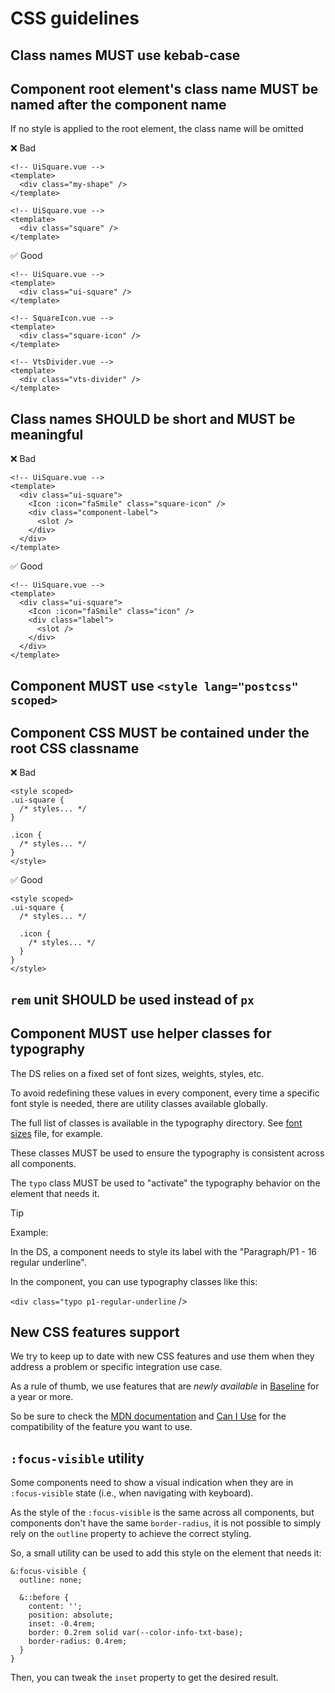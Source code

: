 # CSS guidelines

## Class names MUST use kebab-case

## Component root element's class name MUST be named after the component name

If no style is applied to the root element, the class name will be omitted

❌ Bad

```vue
<!-- UiSquare.vue -->
<template>
  <div class="my-shape" />
</template>
```

```vue
<!-- UiSquare.vue -->
<template>
  <div class="square" />
</template>
```

✅ Good

```vue
<!-- UiSquare.vue -->
<template>
  <div class="ui-square" />
</template>
```

```vue
<!-- SquareIcon.vue -->
<template>
  <div class="square-icon" />
</template>
```

```vue
<!-- VtsDivider.vue -->
<template>
  <div class="vts-divider" />
</template>
```

## Class names SHOULD be short and MUST be meaningful

❌ Bad

```vue
<!-- UiSquare.vue -->
<template>
  <div class="ui-square">
    <Icon :icon="faSmile" class="square-icon" />
    <div class="component-label">
      <slot />
    </div>
  </div>
</template>
```

✅ Good

```vue
<!-- UiSquare.vue -->
<template>
  <div class="ui-square">
    <Icon :icon="faSmile" class="icon" />
    <div class="label">
      <slot />
    </div>
  </div>
</template>
```

## Component MUST use `<style lang="postcss" scoped>`

## Component CSS MUST be contained under the root CSS classname

❌ Bad

```vue
<style scoped>
.ui-square {
  /* styles... */
}

.icon {
  /* styles... */
}
</style>
```

✅ Good

```vue
<style scoped>
.ui-square {
  /* styles... */

  .icon {
    /* styles... */
  }
}
</style>
```

## `rem` unit SHOULD be used instead of `px`

## Component MUST use helper classes for typography

The DS relies on a fixed set of font sizes, weights, styles, etc.

To avoid redefining these values in every component, every time a specific font style is needed, there are utility classes available globally.

The full list of classes is available in the typography directory. See [font sizes](../../lib/assets/css/typography/_size.pcss) file, for example.

These classes MUST be used to ensure the typography is consistent across all components.

The `typo` class MUST be used to "activate" the typography behavior on the element that needs it.

> [!TIP]
> Example:
>
> In the DS, a component needs to style its label with the "Paragraph/P1 - 16 regular underline".
>
> In the component, you can use typography classes like this:
>
> `<div class="typo p1-regular-underline` />

## New CSS features support

We try to keep up to date with new CSS features and use them when they address a problem or specific integration use case.

As a rule of thumb, we use features that are _newly available_ in [Baseline](https://developer.mozilla.org/en-US/docs/Glossary/Baseline/Compatibility) for a year or more.

So be sure to check the [MDN documentation](https://developer.mozilla.org) and [Can I Use](https://caniuse.com) for the compatibility of the feature you want to use.

## `:focus-visible` utility

Some components need to show a visual indication when they are in `:focus-visible` state (i.e., when navigating with keyboard).

As the style of the `:focus-visible` is the same across all components, but components don't have the same `border-radius`, it is not possible to simply rely on the `outline` property to achieve the correct styling.

So, a small utility can be used to add this style on the element that needs it:

```postcss
&:focus-visible {
  outline: none;

  &::before {
    content: '';
    position: absolute;
    inset: -0.4rem;
    border: 0.2rem solid var(--color-info-txt-base);
    border-radius: 0.4rem;
  }
}
```

Then, you can tweak the `inset` property to get the desired result.
